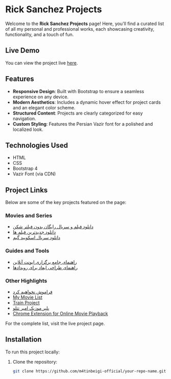 # Rick Sanchez Projects

Welcome to the **Rick Sanchez Projects** page! Here, you'll find a curated list of all my personal and professional works, each showcasing creativity, functionality, and a touch of fun.  

## Live Demo
You can view the project live [here]([https://your-live-demo-link](https://m4tinbeigi-official.github.io/m4tinbeigi-official/)).

## Features
- **Responsive Design**: Built with Bootstrap to ensure a seamless experience on any device.
- **Modern Aesthetics**: Includes a dynamic hover effect for project cards and an elegant color scheme.
- **Structured Content**: Projects are clearly categorized for easy navigation.
- **Custom Styling**: Features the Persian Vazir font for a polished and localized look.

## Technologies Used
- HTML
- CSS
- Bootstrap 4
- Vazir Font (via CDN)

## Project Links
Below are some of the key projects featured on the page:

### Movies and Series
- [دانلود فیلم و سریال رایگان بدون فیلتر شکن](https://b2n.ir/FreeMovie)  
- [دانلود جدیدترین فیلم ها](https://m4tinbeigi-official.github.io/freemovie/new-movie/)  
- [دانلود سریال اسکویید گیم](https://m4tinbeigi-official.github.io/freemovie/squid-game)  

### Guides and Tools
- [راهنمای جامع برگزاری ایونت آنلاین](https://b2n.ir/Event-Online-Guide)  
- [راهنمای طراحی ابعاد برای رویدادها](https://m4tinbeigi-official.github.io/Sizeify/)  

### Other Highlights
- [فراموش نخواهیم کرد](https://m4tinbeigi-official.github.io/We-Will-Not-Forget/)  
- [My Movie List](https://m4tinbeigi-official.github.io/My-Movie-List/)  
- [Train Project](https://m4tinbeigi-official.github.io/train/)  
- [پلیر موزیک امیر تتلو](https://m4tinbeigi-official.github.io/AmirTataloo/)  
- [Chrome Extension for Online Movie Playback](https://github.com/m4tinbeigi-official/RS-Player)  

For the complete list, visit the live project page.

## Installation
To run this project locally:
1. Clone the repository:
   ```bash
   git clone https://github.com/m4tinbeigi-official/your-repo-name.git
